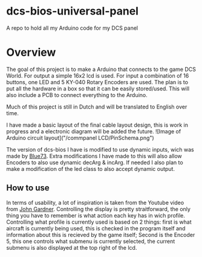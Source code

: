 # dcs-bios-universal-panel
A repo to hold all my Arduino code for my DCS panel

# Overview
The goal of this project is to make a Arduino that connects to the game DCS World.
For output a simple 16x2 lcd is used.
For input a combination of 16 buttons, one LED and 5 KY-040 Rotary Encoders are used.
The plan is to put all the hardware in a box so that it can be easily stored/used. This will also include a PCB to connect everything to the Arduino.

Much of this project is still in Dutch and will be translated to English over time.

I have made a basic layout of the final cable layout design, this is work in progress and a electronic diagram will be added the future.
![Image of Arduino circuit layout]("/commpanel LCD/PinSchema.png")

The version of dcs-bios I have is modified to use dynamic inputs, wich was made by [Blue73](https://forum.dcs.world/topic/197601-dcs-bios-dynamic-mapping-based-on-aircraft-type-code/). Extra modifications I have made to this will also allow Encoders to also use dynamic decArg & incArg. If needed I also plan to make a modification of the led class to also accept dynamic output.

## How to use
In terms of usability, a lot of inspiration is taken from the Youtube video from [John Gardner](https://www.youtube.com/watch?v=bt69aoobHJ8).
Controlling the display is pretty straitforward, the only thing you have to remember is what action each key has in wich profile.
Controlling what profile is currently used is based on 2 things: first is what aircraft is currently being used, this is checked in the program itself and information about this is recieved by the game itself; Second is the Encoder 5, this one controls what submenu is currently selected, the current submenu is also displayed at the top right of the lcd.
